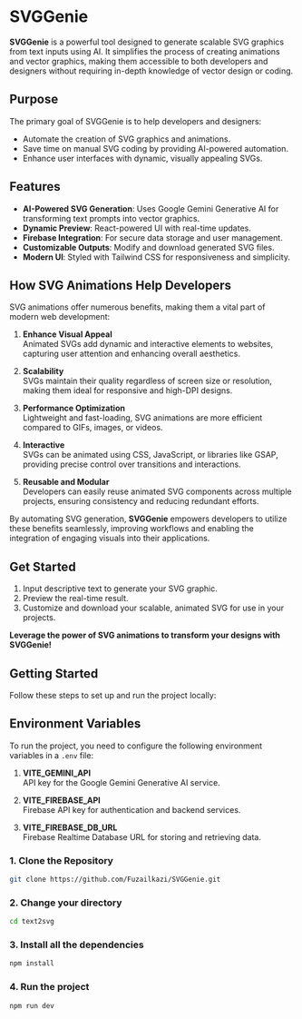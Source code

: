 # SVGGenie

**SVGGenie** is a powerful tool designed to generate scalable SVG graphics from text inputs using AI. It simplifies the process of creating animations and vector graphics, making them accessible to both developers and designers without requiring in-depth knowledge of vector design or coding.

## Purpose

The primary goal of SVGGenie is to help developers and designers:

- Automate the creation of SVG graphics and animations.
- Save time on manual SVG coding by providing AI-powered automation.
- Enhance user interfaces with dynamic, visually appealing SVGs.

## Features

- **AI-Powered SVG Generation**: Uses Google Gemini Generative AI for transforming text prompts into vector graphics.
- **Dynamic Preview**: React-powered UI with real-time updates.
- **Firebase Integration**: For secure data storage and user management.
- **Customizable Outputs**: Modify and download generated SVG files.
- **Modern UI**: Styled with Tailwind CSS for responsiveness and simplicity.

## How SVG Animations Help Developers

SVG animations offer numerous benefits, making them a vital part of modern web development:

1. **Enhance Visual Appeal**  
   Animated SVGs add dynamic and interactive elements to websites, capturing user attention and enhancing overall aesthetics.

2. **Scalability**  
   SVGs maintain their quality regardless of screen size or resolution, making them ideal for responsive and high-DPI designs.

3. **Performance Optimization**  
   Lightweight and fast-loading, SVG animations are more efficient compared to GIFs, images, or videos.

4. **Interactive**  
   SVGs can be animated using CSS, JavaScript, or libraries like GSAP, providing precise control over transitions and interactions.

5. **Reusable and Modular**  
   Developers can easily reuse animated SVG components across multiple projects, ensuring consistency and reducing redundant efforts.

By automating SVG generation, **SVGGenie** empowers developers to utilize these benefits seamlessly, improving workflows and enabling the integration of engaging visuals into their applications.

## Get Started

1. Input descriptive text to generate your SVG graphic.
2. Preview the real-time result.
3. Customize and download your scalable, animated SVG for use in your projects.

**Leverage the power of SVG animations to transform your designs with SVGGenie!**

## Getting Started

Follow these steps to set up and run the project locally:

## Environment Variables

To run the project, you need to configure the following environment variables in a `.env` file:

1. **VITE_GEMINI_API**  
   API key for the Google Gemini Generative AI service.

2. **VITE_FIREBASE_API**  
   Firebase API key for authentication and backend services.

3. **VITE_FIREBASE_DB_URL**  
   Firebase Realtime Database URL for storing and retrieving data.

### 1. Clone the Repository

```bash
git clone https://github.com/Fuzailkazi/SVGGenie.git
```

### 2. Change your directory

```bash
cd text2svg
```

### 3. Install all the dependencies

```bash
npm install
```

### 4. Run the project

```bash
npm run dev
```
